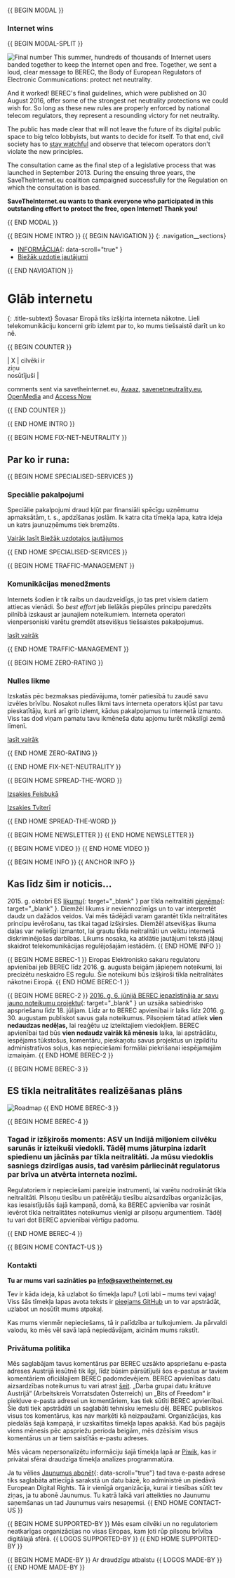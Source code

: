 {{ BEGIN MODAL }}
### Internet wins
{{ BEGIN MODAL-SPLIT }}

![Final number](/images/final-number.png)
This summer, hundreds of thousands of Internet users banded together to keep the Internet open and free. Together, we sent a loud, clear message to BEREC, the Body of European Regulators of Electronic Communications: protect net neutrality. 

And it worked! BEREC's final guidelines, which were published on 30 August 2016, offer some of the strongest net neutrality protections we could wish for. So long as these new rules are properly enforced by national telecom regulators, they represent a resounding victory for net neutrality. 

The public has made clear that will not leave the future of its digital public space to big telco lobbyists, but wants to decide for itself. To that end, civil society has to [stay watchful](https://respectmynet.eu/) and observe that telecom operators don't violate the new principles.

The consultation came as the final step of a legislative process that was launched in September 2013. During the ensuing three years, the SaveTheInternet.eu coalition campaigned successfully for the Regulation on which the consultation is based.

**SaveTheInternet.eu wants to thank everyone who participated in this outstanding effort to protect the free, open Internet! Thank you!**

{{ END MODAL }}

{{ BEGIN HOME INTRO }}
{{ BEGIN NAVIGATION }}
{: .navigation__sections}
- [INFORMĀCIJA](#info){: data-scroll="true" }
- [Biežāk uzdotie jautājumi](faq)

{{ END NAVIGATION }}

# Glāb internetu

{: .title-subtext}
Šovasar Eiropā tiks izšķirta interneta nākotne. Lieli telekomunikāciju koncerni grib izlemt par to, ko mums tiešsaistē darīt un ko nē.

{{ BEGIN COUNTER }}

| X | cilvēki ir <br> ziņu <br> nosūtījuši |

comments sent via savetheinternet.eu, [Avaaz](https://secure.avaaz.org/en/save_the_internet_eu_loc_2016/), [savenetneutrality.eu](https://actionnetwork.org/petitions/save-eu-net-neutrality), [OpenMedia](https://act.openmedia.org/TollBooth/) and [Access Now](https://act.accessnow.org/ea-action/action?ea.client.id=1921&ea.campaign.id=51950)

{{ END COUNTER }}

{{ END HOME INTRO }}

{{ BEGIN HOME FIX-NET-NEUTRALITY }}

## Par ko ir runa:

{{ BEGIN HOME SPECIALISED-SERVICES }}

### Speciālie pakalpojumi

Speciālie pakalpojumi draud kļūt par finansiāli spēcīgu uzņēmumu apmaksātām, t. s., apdzīšanas joslām. Ik katra cita tīmekļa lapa, katra ideja un katrs jaunuzņēmums tiek bremzēts.

[Vairāk lasīt Biežāk uzdotajos jautājumos](faq/#what-are-specialised-services)

{{ END HOME SPECIALISED-SERVICES }}

{{ BEGIN HOME TRAFFIC-MANAGEMENT }}

### Komunikācijas menedžments

Internets šodien ir tik raibs un daudzveidīgs, jo tas pret visiem datiem attiecas vienādi. Šo *best effort* jeb lielākās piepūles principu paredzēts pilnībā izskaust ar jaunajiem noteikumiem. Interneta operatori vienpersoniski varētu gremdēt atsevišķus tiešsaistes pakalpojumus.

[lasīt vairāk](faq/#what-is-traffic-management)

{{ END HOME TRAFFIC-MANAGEMENT }}

{{ BEGIN HOME ZERO-RATING }}

### Nulles likme

Izskatās pēc bezmaksas piedāvājuma, tomēr patiesībā tu zaudē savu izvēles brīvību. Nosakot nulles likmi tavs interneta operators kļūst par tavu pieskatītāju, kurš arī grib izlemt, kādus pakalpojumus tu internetā izmanto. Viss tas dod viņam pamatu tavu ikmēneša datu apjomu turēt mākslīgi zemā līmenī.

[lasīt vairāk](faq/#what-is-zero-rating)

{{ END HOME ZERO-RATING }}

{{ END HOME FIX-NET-NEUTRALITY }}

{{ BEGIN HOME SPREAD-THE-WORD }}

[Izsakies Feisbukā](http://www.facebook.com/sharer.php?u=https://savetheinternet.eu/lv/)

[Izsakies Tviterī](https://twitter.com/intent/tweet?text=What%0Aif%0Athey%0Amade%0AEurope%27s%0Ainternet%0Aso%0Aslow%2C%0Aevery%0Atweet%0Aloaded%0Aslowly%0Alike%0Athis%3F%0ADon%27t%20let%20them%3A%0Ahttps%3A%2F%2Fwww.savetheinternet.eu%2F)

{{ END HOME SPREAD-THE-WORD }}

{{ BEGIN HOME NEWSLETTER }}
{{ END HOME NEWSLETTER }}

{{ BEGIN HOME VIDEO }}
{{ END HOME VIDEO }}

{{ BEGIN HOME INFO }}
{{ ANCHOR INFO }}
## Kas līdz šim ir noticis…

2015\. g. oktobrī ES [likumu](http://eur-lex.europa.eu/legal-content/DE/TXT/?uri=CELEX:32015R2120){: target="_blank" } par tīkla neitralitāti [pieņēma](https://netzpolitik.org/2016/netzneutralitaet-wie-es-jetzt-weiter-geht/){: target="_blank" }. Diemžēl likums ir neviennozīmīgs un to var interpretēt daudz un dažādos veidos. Vai mēs tādējādi varam garantēt tīkla neitralitātes principu ievērošanu, tas tikai tagad izšķirsies. Diemžēl atsevišķas likuma daļas var nelietīgi izmantot, lai grautu tīkla neitralitāti un veiktu internetā diskriminējošas darbības. Likums nosaka, ka atklātie jautājumi tekstā jāļauj skaidrot telekomunikācijas regulējošajām iestādēm.
{{ END HOME INFO }}


{{ BEGIN HOME BEREC-1 }}
Eiropas Elektronisko sakaru regulatoru apvienībai jeb BEREC līdz 2016. g. augusta beigām jāpieņem noteikumi, lai precizētu neskaidro ES regulu. Šie noteikumi būs izšķiroši tīkla neitralitātes nākotnei Eiropā.
{{ END HOME BEREC-1 }}

{{ BEGIN HOME BEREC-2 }}
[2016. g. 6. jūnijā BEREC iepazīstināja ar savu jauno noteikumu projektu](https://netzpolitik.org/2016/eu-leitlinien-zur-netzneutralitaet-the-good-the-bad-and-the-ugly/){: target="_blank" } un uzsāka sabiedrisko apspriešanu līdz 18. jūlijam. Līdz ar to BEREC apvienībai ir laiks līdz 2016. g. 30. augustam publiskot savus gala noteikumus. Pilsoņiem tātad atliek __vien nedaudzas nedēļas,__ lai reaģētu uz izteiktajiem viedokļiem. BEREC apvienībai tad būs __vien nedaudz vairāk kā mēnesis__ laika, lai apstrādātu, iespējams tūkstošus, komentāru, pieskaņotu savus projektus un izpildītu administratīvos soļus, kas nepieciešami formālai piekrišanai iespējamajām izmaiņām.
{{ END HOME BEREC-2 }}

{{ BEGIN HOME BEREC-3 }}
## ES tīkla neitralitātes realizēšanas plāns
![Roadmap](./images/net_neutrality_roadmap.svg)
{{ END HOME BEREC-3 }}

{{ BEGIN HOME BEREC-4 }}

### __Tagad ir izšķirošs moments__: ASV un Indijā miljoniem cilvēku sarunās ir izteikuši viedokli. Tādēļ mums jāturpina izdarīt spiedienu un jācīnās par tīkla neitralitāti. Ja mūsu viedoklis sasniegs dzirdīgas ausis, tad varēsim pārliecināt regulatorus par brīva un atvērta interneta nozīmi.

Regulatoriem ir nepieciešami pareizie instrumenti, lai varētu nodrošināt tīkla neitralitāti. Pilsoņu tiesību un patērētāju tiesību aizsardzības organizācijas, kas iesaistījušās šajā kampaņā, domā, ka BEREC apvienība var rosināt ievērot tīkla neitralitātes noteikumus vienīgi ar pilsoņu argumentiem. Tādēļ tu vari dot BEREC apvienībai vērtīgu padomu.

{{ END HOME BEREC-4 }}

{{ BEGIN HOME CONTACT-US }}
### Kontakti

__Tu ar mums vari sazināties pa [info@savetheinternet.eu](mailto:info@savetheinternet.eu)__

Tev ir kāda ideja, kā uzlabot šo tīmekļa lapu? Ļoti labi – mums tevi vajag! Viss šās tīmekļa lapas avota teksts ir [pieejams GitHub](https://github.com/Netzfreiheit/STI-UI) un to var apstrādāt, uzlabot un nosūtīt mums atpakaļ.

Kas mums vienmēr nepieciešams, tā ir palīdzība ar tulkojumiem. Ja pārvaldi valodu, ko mēs vēl savā lapā nepiedāvājam, aicinām mums rakstīt.

### Privātuma politika

Mēs saglabājam tavus komentārus par BEREC uzsākto apspriešanu e-pasta adreses Austrijā iesūtnē tik ilgi, līdz būsim pārsūtījuši šos e-pastus ar taviem komentāriem oficiālajiem BEREC padomdevējiem. BEREC apvienības datu aizsardzības noteikumus tu vari atrast [šeit](http://berec.europa.eu/eng/document_register/subject_matter/berec_office/download/0/4615-privacy-statement-berec-office-policy-do_0.pdf). „Darba grupai datu krātuve Austrijā“ (Arbeitskreis Vorratsdaten Österreich) un „Bits of Freedom“ ir piekļuve e-pasta adresei un komentāriem, kas tiek sūtīti BEREC apvienībai. Šie dati tiek apstrādāti un saglabāti tehnisku iemeslu dēļ. BEREC publiskos visus tos komentārus, kas nav marķēti kā neizpaužami. Organizācijas, kas piedalās šajā kampaņā, ir uzskaitītas tīmekļa lapas apakšā. Kad būs pagājis viens mēnesis pēc apspriežu perioda beigām, mēs dzēsīsim visus komentārus un ar tiem saistītās e-pastu adreses.

Mēs vācam nepersonalizētu informāciju šajā tīmekļa lapā ar [Piwik](https://piwik.org/), kas ir privātai sfērai draudzīga tīmekļa analīzes programmatūra.

Ja tu vēlies [Jaunumus abonēt](#subscribe-to-newsletter){: data-scroll="true"} tad tava e-pasta adrese tiks saglabāta attiecīgā sarakstā un datu bāzē, ko administrē un piedāvā European Digital Rights. Tā ir vienīgā organizācija, kurai ir tiesības sūtīt tev ziņas, ja tu abonē Jaunumus. Tu katrā laikā vari atteikties no Jaunumu saņemšanas un tad Jaunumus vairs nesaņemsi.
{{ END HOME CONTACT-US }}

{{ BEGIN HOME SUPPORTED-BY }}
Mēs esam cilvēki un no regulatoriem neatkarīgas organizācijas no visas Eiropas, kam ļoti rūp pilsoņu brīvība digitālajā sfērā.
{{ LOGOS SUPPORTED-BY }}
{{ END HOME SUPPORTED-BY }}

{{ BEGIN HOME MADE-BY }}
Ar draudzīgu atbalstu
{{ LOGOS MADE-BY }}
{{ END HOME MADE-BY }}
